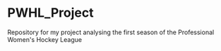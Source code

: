 # PWHL_Project
Repository for my project analysing the first season of the Professional Women's Hockey League
